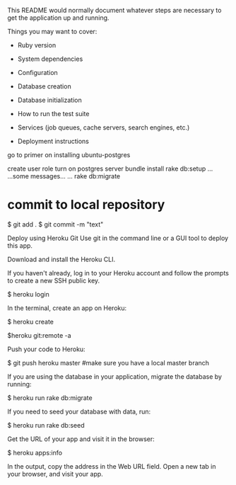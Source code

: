 This README would normally document whatever steps are necessary to get the
application up and running.

Things you may want to cover:

* Ruby version

* System dependencies

* Configuration

* Database creation

* Database initialization

* How to run the test suite

* Services (job queues, cache servers, search engines, etc.)

* Deployment instructions

go to primer on installing ubuntu-postgres

create user role
turn on postgres server
bundle install
rake db:setup
...
...some messages...
...
rake db:migrate

# commit to local repository

 $ git add .
 $ git commit -m "text"


Deploy using Heroku Git
Use git in the command line or a GUI tool to deploy this app.

Download and install the Heroku CLI.

If you haven't already, log in to your Heroku account and follow the prompts to create a new SSH public key.

$ heroku login

In the terminal, create an app on Heroku:

 $ heroku create

$heroku git:remote -a <Name-of-heroku-app>

Push your code to Heroku:

$ git push heroku master   #make sure you have a local master branch

If you are using the database in your application, migrate the database by running:

$ heroku run rake db:migrate

If you need to seed your database with data, run:

$ heroku run rake db:seed

Get the URL of your app and visit it in the browser:

$ heroku apps:info

In the output, copy the address in the Web URL field. Open a new tab in your browser, and visit your app.
